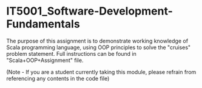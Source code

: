 # IT5001_Software-Development-Fundamentals

The purpose of this assignment is to demonstrate working knowledge of Scala programming language, using OOP principles to solve the "cruises" problem statement. 
Full instructions can be found in "Scala+OOP+Assignment" file.

(Note - If you are a student currently taking this module, please refrain from referencing any contents in the code file)
